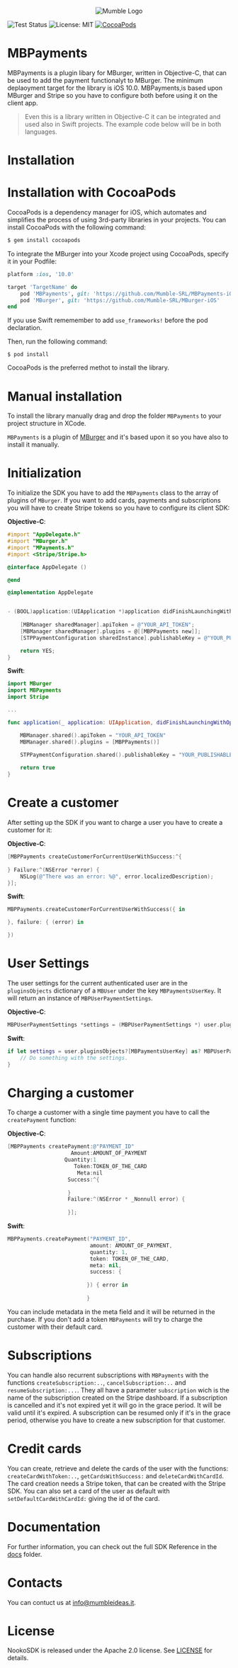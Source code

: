 <p align="center" >
<img src="https://mumbleideas.it/wp-content/uploads/2017/12/Mumble-anim-300.gif" alt="Mumble Logo" title="Mumble Logo">
</p>

![Test Status](docs/badge.svg)
![License: MIT](https://img.shields.io/badge/pod-v1.0-blue.svg)
[![CocoaPods](https://img.shields.io/badge/License-Apache%202.0-yellow.svg)](LICENSE)

# MBPayments
MBPayments is a plugin libary for MBurger, written in Objective-C, that can be used to add the payment functionalyt to MBurger. The minimum deplaoyment target for the library is iOS 10.0. MBPayments,is based upon MBurger and Stripe so you have to configure both before using it on the client app.
> Even this is a library written in Objective-C it can be integrated and used also in Swift projects. The example code below will be in both languages.

# Installation

# Installation with CocoaPods

CocoaPods is a dependency manager for iOS, which automates and simplifies the process of using 3rd-party libraries in your projects. You can install CocoaPods with the following command:

```ruby
$ gem install cocoapods
```

To integrate the MBurger into your Xcode project using CocoaPods, specify it in your Podfile:

```ruby
platform :ios, '10.0'

target 'TargetName' do
    pod 'MBPayments', git: 'https://github.com/Mumble-SRL/MBPayments-iOS'
    pod 'MBurger', git: 'https://github.com/Mumble-SRL/MBurger-iOS'
end
```

If you use Swift rememember to add `use_frameworks!` before the pod declaration.


Then, run the following command:

```
$ pod install
```

CocoaPods is the preferred methot to install the library.

# Manual installation

To install the library manually drag and drop the folder `MBPayments` to your project structure in XCode. 

`MBPayments` is a plugin of [MBurger](https://nooko2.mumbleserver.it/) and it's based upon it so you have also to install it manually.

# Initialization

To initialize the SDK you have to add the `MBPayments` class to the array of plugins of `MBurger`.
If you want to add cards, payments and subscriptions you will have to create Stripe tokens so you have to configure its client SDK:

**Objective-C**:

```objective-c
#import "AppDelegate.h"
#import "MBurger.h"
#import "MPayments.h"
#import <Stripe/Stripe.h>

@interface AppDelegate ()

@end

@implementation AppDelegate


- (BOOL)application:(UIApplication *)application didFinishLaunchingWithOptions:(NSDictionary *)launchOptions {
    
    [MBManager sharedManager].apiToken = @"YOUR_API_TOKEN";
    [MBManager sharedManager].plugins = @[[MBPPayments new]];
    [STPPaymentConfiguration sharedInstance].publishableKey = @"YOUR_PUBLISHABLE_KEY";

    return YES;
}
```

**Swift**:

```swift
import MBurger
import MBPayments
import Stripe

...

func application(_ application: UIApplication, didFinishLaunchingWithOptions launchOptions: [UIApplicationLaunchOptionsKey: Any]?) -> Bool {

    MBManager.shared().apiToken = "YOUR_API_TOKEN"
    MBManager.shared().plugins = [MBPPayments()]
        
    STPPaymentConfiguration.shared().publishableKey = "YOUR_PUBLISHABLE_KEY"

    return true
}
```

# Create a customer

After setting up the SDK if you want to charge a user you have to create a customer for it:

**Objective-C**:

```objective-c
[MBPPayments createCustomerForCurrentUserWithSuccess:^{
        
} Failure:^(NSError *error) {
	NSLog(@"There was an error: %@", error.localizedDescription);
}];

```

**Swift**:

```swift
MBPPayments.createCustomerForCurrentUserWithSuccess({ in

}, failure: { (error) in

})
```


# User Settings

The user settings for the current authenticated user are in the `pluginsObjects` dictionary of a `MBUser` under the key `MBPaymentsUserKey`. It will return an instance of `MBPUserPaymentSettings`.


**Objective-C**:

```objective-c
MBPUserPaymentSettings *settings = (MBPUserPaymentSettings *) user.pluginsObjects[MBPaymentsUserKey]
```

**Swift**:

```swift
if let settings = user.pluginsObjects?[MBPaymentsUserKey] as? MBPUserPaymentSettings {
    // Do something with the settings.
}
```

# Charging a customer

To charge a customer with a single time payment you have to call the `createPayment` function:

**Objective-C**:

```objective-c
[MBPPayments createPayment:@"PAYMENT_ID"
                    Amount:AMOUNT_OF_PAYMENT
                  Quantity:1
                     Token:TOKEN_OF_THE_CARD
                      Meta:nil
                   Success:^{
                    
                   }
                   Failure:^(NSError * _Nonnull error) {
                    
                   }];
```

**Swift**:

```swift
MBPPayments.createPayment("PAYMENT_ID",
                          amount: AMOUNT_OF_PAYMENT,
                          quantity: 1,
                          token: TOKEN_OF_THE_CARD,
                          meta: nil,
                          success: {
                                    
        				 }) { error in
   				
   				         }
```

You can include metadata in the meta field and it will be returned in the purchase. If you don't add a token `MBPayments` will try to charge the customer with their default card.

# Subscriptions

You can handle also recurrent subscriptions with `MBPayments` with the functions `createSubscription:..`, `cancelSubscription:..` and `resumeSubscription:...`. They all have a parameter `subscription` wich is the name of the subscription created on the Stripe dashboard. 
If a subscription is cancelled and it's not expired yet it will go in the grace period. It will be valid until it's expired. 
A subscription can be resumed only if it's in the grace period, otherwise you have to create a new subscription for that customer. 

# Credit cards

You can create, retrieve and delete the cards of the user with the functions:
 `createCardWithToken:..`, `getCardsWithSuccess:` and `deleteCardWithCardId`.
 The card creation needs a Stripe token, that can be created with the Stripe SDK. You can also set a card of the user as default with `setDefaultCardWithCardId:` giving the id of the card.

# Documentation

For further information, you can check out the full SDK Reference in the [docs](docs) folder.


# Contacts

You can contuct us at [info@mumbleideas.it](mailto:info@mumbleideas.it).

# License

NookoSDK is released under the Apache 2.0 license. See [LICENSE](LICENSE) for details.
